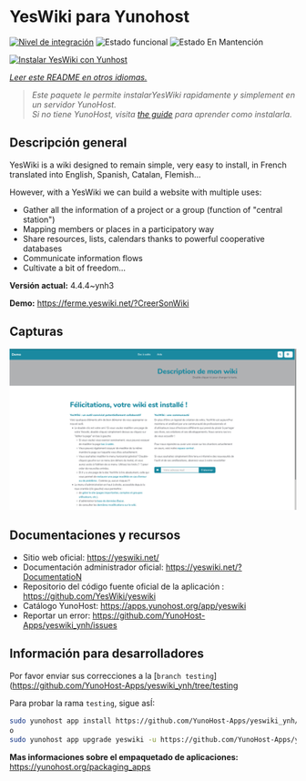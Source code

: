 <!--
Este archivo README esta generado automaticamente<https://github.com/YunoHost/apps/tree/master/tools/readme_generator>
No se debe editar a mano.
-->

# YesWiki para Yunohost

[![Nivel de integración](https://dash.yunohost.org/integration/yeswiki.svg)](https://dash.yunohost.org/appci/app/yeswiki) ![Estado funcional](https://ci-apps.yunohost.org/ci/badges/yeswiki.status.svg) ![Estado En Mantención](https://ci-apps.yunohost.org/ci/badges/yeswiki.maintain.svg)

[![Instalar YesWiki con Yunhost](https://install-app.yunohost.org/install-with-yunohost.svg)](https://install-app.yunohost.org/?app=yeswiki)

*[Leer este README en otros idiomas.](./ALL_README.md)*

> *Este paquete le permite instalarYesWiki rapidamente y simplement en un servidor YunoHost.*  
> *Si no tiene YunoHost, visita [the guide](https://yunohost.org/install) para aprender como instalarla.*

## Descripción general

YesWiki is a wiki designed to remain simple, very easy to install, in French translated into English, Spanish, Catalan, Flemish...

However, with a YesWiki we can build a website with multiple uses:
- Gather all the information of a project or a group (function of "central station")
- Mapping members or places in a participatory way
- Share resources, lists, calendars thanks to powerful cooperative databases
- Communicate information flows
- Cultivate a bit of freedom...


**Versión actual:** 4.4.4~ynh3

**Demo:** <https://ferme.yeswiki.net/?CreerSonWiki>

## Capturas

![Captura de YesWiki](./doc/screenshots/yeswiki_screenshots.png)

## Documentaciones y recursos

- Sitio web oficial: <https://yeswiki.net/>
- Documentación administrador oficial: <https://yeswiki.net/?DocumentatioN>
- Repositorio del código fuente oficial de la aplicación : <https://github.com/YesWiki/yeswiki>
- Catálogo YunoHost: <https://apps.yunohost.org/app/yeswiki>
- Reportar un error: <https://github.com/YunoHost-Apps/yeswiki_ynh/issues>

## Información para desarrolladores

Por favor enviar sus correcciones a la [`branch testing`](https://github.com/YunoHost-Apps/yeswiki_ynh/tree/testing

Para probar la rama `testing`, sigue asÍ:

```bash
sudo yunohost app install https://github.com/YunoHost-Apps/yeswiki_ynh/tree/testing --debug
o
sudo yunohost app upgrade yeswiki -u https://github.com/YunoHost-Apps/yeswiki_ynh/tree/testing --debug
```

**Mas informaciones sobre el empaquetado de aplicaciones:** <https://yunohost.org/packaging_apps>

